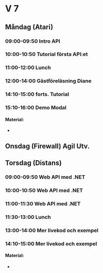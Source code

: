# V 7
## Måndag (Atari)
### 09:00-09:50 Intro API
### 10:00-10:50 Tutorial första API:et
### 11:00-12:00 Lunch
### 12:00-14:00 Gästföreläsning Diane
### 14:10-15:00 forts. Tutorial
### 15:10-16:00 Demo Modal

#### Material:
* 
  
## Onsdag (Firewall) Agil Utv.
  
## Torsdag (Distans)
### 09:00-09:50 Web API med .NET
### 10:00-10:50 Web API med .NET
### 11:00-11:30 Web API med .NET
### 11:30-13:00 Lunch
### 13:00-14:00 Mer livekod och exempel
### 14:10-15:00 Mer livekod och exempel

#### Material:
* 
